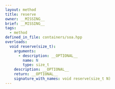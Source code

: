 ```yaml
---
layout: method
title: reserve
owner: __MISSING__
brief: __MISSING__
tags:
  - method
defined_in_file: containers/soa.hpp
overloads:
  void reserve(size_t):
    arguments:
      - description: __OPTIONAL__
        name: N
        type: size_t
    description: __OPTIONAL__
    return: __OPTIONAL__
    signature_with_names: void reserve(size_t N)
---
```

